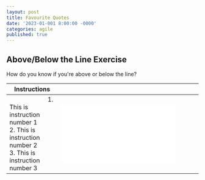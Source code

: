 ```yaml
---
layout: post
title: Favourite Quotes
date: '2023-01-001 8:00:00 -0000'
categories: agile
published: true
---
```


## Above/Below the Line Exercise
How do you know if you're above or below the line?


|Instructions| |
|---------|----------|
|<img width=100/>1. This is instruction number 1 <br> 2. This is instruction number 2 <br> 3. This is instruction number 3 |<img width=500/><embed src="{{site.baseurl}}/assets/locating_yourself.pdf" type="application/pdf"/>  |
